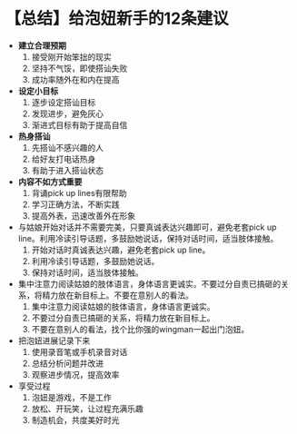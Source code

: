 # 【总结】给泡妞新手的12条建议

-   **建立合理预期**
    1.  接受刚开始笨拙的现实
    2.  坚持不气馁，即使搭讪失败
    3.  成功率随外在和内在提高
-   **设定小目标**
    1.  逐步设定搭讪目标
    2.  发现进步，避免灰心
    3.  渐进式目标有助于提高自信
-   **热身搭讪**
    1.  先搭讪不感兴趣的人
    2.  给好友打电话热身
    3.  有助于进入搭讪状态
-   **内容不如方式重要**
    1.  背诵pick up lines有限帮助
    2.  学习正确方法，不断实践
    3.  提高外表，迅速改善外在形象
-   与姑娘开始对话并不需要完美，只要真诚表达兴趣即可，避免老套pick up line。利用冷读引导话题，多鼓励她说话，保持对话时间，适当肢体接触。
    1.  开始对话时真诚表达兴趣，避免老套pick up line。
    2.  利用冷读引导话题，多鼓励她说话。
    3.  保持对话时间，适当肢体接触。
-   集中注意力阅读姑娘的肢体语言，身体语言更诚实。不要过分自责已搞砸的关系，将精力放在新目标上。不要在意别人的看法。
    1.  集中注意力阅读姑娘的肢体语言，身体语言更诚实。
    2.  不要过分自责已搞砸的关系，将精力放在新目标上。
    3.  不要在意别人的看法，找个比你强的wingman一起出门泡妞。
-   把泡妞进展记录下来
    1.  使用录音笔或手机录音对话
    2.  总结分析问题并改进
    3.  观察进步情况，提高效率
-   享受过程
    1.  泡妞是游戏，不是工作
    2.  放松、开玩笑，让过程充满乐趣
    3.  制造机会，共度美好时光